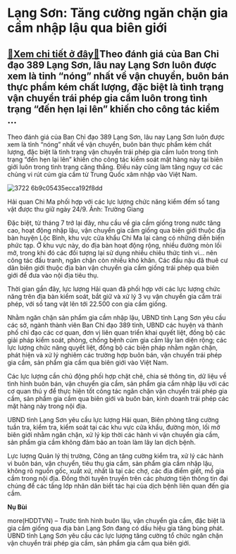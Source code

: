 Lạng Sơn: Tăng cường ngăn chặn gia cầm nhập lậu qua biên giới
=============================================================

[:gift:Xem chi tiết ở đây:gift:](https://hddtvn.com/lang-son-tang-cuong-ngan-chan-gia-cam-nhap-lau-qua-bien-gioi/)Theo đánh giá của Ban Chỉ đạo 389 Lạng Sơn, lâu nay Lạng Sơn luôn được xem là tỉnh “nóng” nhất về vận chuyển, buôn bán thực phẩm kém chất lượng, đặc biệt là tình trạng vận chuyển trái phép gia cầm luôn trong tình trạng “đến hẹn lại lên” khiến cho công tác kiểm …
----------------------------------------------------------------------------------------------------------------------------------------------------------------------------------------------------------------------------------------------------------------------


Theo đánh giá của Ban Chỉ đạo 389 Lạng Sơn, lâu nay Lạng Sơn luôn được xem là tỉnh “nóng” nhất về vận chuyển, buôn bán thực phẩm kém chất lượng, đặc biệt là tình trạng vận chuyển trái phép gia cầm luôn trong tình trạng “đến hẹn lại lên” khiến cho công tác kiểm soát mặt hàng này tại biên giới luôn trong tình trạng căng thẳng. Điều này cũng làm tăng nguy cơ các chủng vi rút cúm gia cầm từ Trung Quốc xâm nhập vào Việt Nam.





![3722 6b9c05435ecca192f8dd](https://hddtvn.com/wp-content/uploads/2021/01/3722_6b9c05435ecca192f8dd.jpg "Hải quan Chi Ma phối hợp với các lực lượng chức năng kiểm đếm số tang vật. Ảnh: Trường Giang")


Hải quan Chi Ma phối hợp với các lực lượng chức năng kiểm đếm số tang vật được thu giữ ngày 24/9. Ảnh: Trường Giang



Đặc biệt, từ tháng 7 trở lại đây, nhu cầu về gia cầm giống trong nước tăng cao, hoạt động nhập lậu, vận chuyển gia cầm giống qua biên giới thuộc địa bàn huyện Lộc Bình, khu vực cửa khẩu Chi Ma lại càng có những diễn biến phức tạp. Ở khu vực này, do địa bàn hoạt động rộng, nhiều đường mòn lối mở, trong khi đó các đối tượng lại sử dụng nhiều chiêu thức tinh vi… nên công tác đấu tranh, ngăn chặn còn nhiều khó khăn. Các đầu nậu đã thuê cư dân biên giới thuộc địa bàn vận chuyển gia cầm giống trái phép qua biên giới để đưa vào nội địa tiêu thụ.


Thời gian gần đây, lực lượng Hải quan đã phối hợp với các lực lượng chức năng trên địa bàn kiểm soát, bắt giữ và xử lý 3 vụ vận chuyển gia cầm trái phép, với số tang vật lên tới 22.500 con gia cầm giống.


Nhằm ngăn chặn sản phẩm gia cầm nhập lậu, UBND tỉnh Lạng Sơn yêu cầu các sở, ngành thành viên Ban Chỉ đạo 389 tỉnh, UBND các huyện và thành phố chỉ đạo các cơ quan, đơn vị liên quan triển khai quyết liệt, đồng bộ các giải pháp kiểm soát, phòng, chống bệnh cúm gia cầm lây lan diện rộng; các lực lượng chức năng quyết liệt, đồng bộ các biện pháp nhằm ngăn chặn, phát hiện và xử lý nghiêm các trường hợp buôn bán, vận chuyển trái phép gia cầm, sản phẩm gia cầm qua biên giới vào Việt Nam.


Các lực lượng cần chủ động phối hợp chặt chẽ, chia sẻ thông tin, dữ liệu về tình hình buôn bán, vận chuyển gia cầm, sản phẩm gia cầm nhập lậu với các cơ quan thú y để thực hiện tốt công tác ngăn chặn vận chuyển trái phép gia cầm, sản phẩm gia cầm qua biên giới và buôn bán, kinh doanh trái phép các mặt hàng này trong nội địa.


UBND tỉnh Lạng Sơn yêu cầu lực lượng Hải quan, Biên phòng tăng cường tuần tra, kiểm tra, kiểm soát tại các khu vực cửa khẩu, đường mòn, lối mở biên giới nhằm ngăn chặn, xử lý kịp thời các hành vi vận chuyển gia cầm, sản phẩm gia cầm không đảm bảo an toàn làm lây lan dịch bệnh.


Lực lượng Quản lý thị trường, Công an tăng cường kiểm tra, xử lý các hành vi buôn bán, vận chuyển, tiêu thụ gia cầm, sản phẩm gia cầm nhập lậu, không rõ nguồn gốc, xuất xứ, nhất là tại các chợ, các địa điểm giết, mổ gia cầm trong nội địa. Đồng thời tuyên truyền trên các phương tiện thông tin đại chúng để các tầng lớp nhân dân biết tác hại của dịch bệnh liên quan đến gia cầm.




**Nụ Bùi**



more(HDDTVN) – Trước tình hình buôn lậu, vận chuyển gia cầm, đặc biệt là gia cầm giống qua địa bàn Lạng Sơn đang có dấu hiệu gia tăng bùng phát. UBND tỉnh Lạng Sơn yêu cầu các lực lượng tăng cường tổ chức ngăn chặn vận chuyển trái phép gia cầm, sản phẩm gia cầm qua biên giới.

